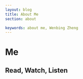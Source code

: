 ```yaml
---
layout: blog
title: About Me 
section: about

keywords: about me, Wenbing Zheng
---
```


<h1>
Me
</h1>

<div id="me">
</div>

<h2>
Read, Watch, Listen
</h2>

<div id="douban">
</div>

<script type="text/javascript">
//<![CDATA[
Do('assets/js/about.js');
//]]>
</script>
